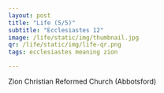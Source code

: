 ```yaml
---
layout: post
title: "Life (5/5)"
subtitle: "Ecclesiastes 12"
image: /life/static/img/thumbnail.jpg
qr: /life/static/img/life-qr.png
tags: ecclesiastes meaning zion

---
```

Zion Christian Reformed Church (Abbotsford)
